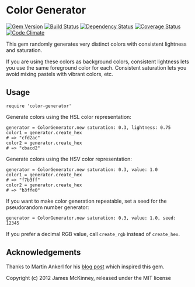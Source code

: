 # Color Generator

[![Gem Version](https://badge.fury.io/rb/color-generator.svg)](https://badge.fury.io/rb/color-generator)
[![Build Status](https://secure.travis-ci.org/jpmckinney/color-generator.png)](https://travis-ci.org/jpmckinney/color-generator)
[![Dependency Status](https://gemnasium.com/jpmckinney/color-generator.png)](https://gemnasium.com/jpmckinney/color-generator)
[![Coverage Status](https://coveralls.io/repos/jpmckinney/color-generator/badge.png)](https://coveralls.io/r/jpmckinney/color-generator)
[![Code Climate](https://codeclimate.com/github/jpmckinney/color-generator.png)](https://codeclimate.com/github/jpmckinney/color-generator)

This gem randomly generates very distinct colors with consistent lightness and saturation.

If you are using these colors as background colors, consistent lightness lets you use the same foreground color for each. Consistent saturation lets you avoid mixing pastels with vibrant colors, etc.

## Usage

    require 'color-generator'

Generate colors using the HSL color representation:

    generator = ColorGenerator.new saturation: 0.3, lightness: 0.75
    color1 = generator.create_hex
    # => "cfd2ac"
    color2 = generator.create_hex
    # => "cbacd2"

Generate colors using the HSV color representation:

    generator = ColorGenerator.new saturation: 0.3, value: 1.0
    color1 = generator.create_hex
    # => "f7b3ff"
    color2 = generator.create_hex
    # => "b3ffe0"

If you want to make color generation repeatable, set a seed for the pseudorandom number generator:

    generator = ColorGenerator.new saturation: 0.3, value: 1.0, seed: 12345

If you prefer a decimal RGB value, call `create_rgb` instead of `create_hex`.

## Acknowledgements

Thanks to Martin Ankerl for his [blog post](http://martin.ankerl.com/2009/12/09/how-to-create-random-colors-programmatically/) which inspired this gem.

Copyright (c) 2012 James McKinney, released under the MIT license
